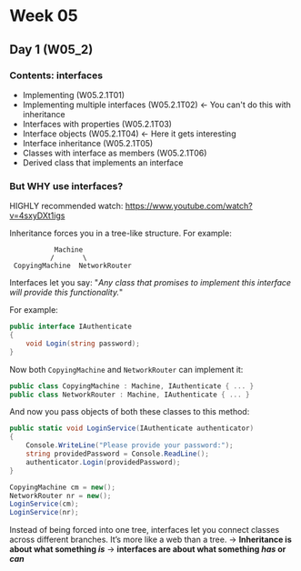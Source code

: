 # Week 05

## Day 1 (W05_2)

### Contents: interfaces
* Implementing (W05.2.1T01)
* Implementing multiple interfaces (W05.2.1T02) <- You can't do this with inheritance
* Interfaces with properties (W05.2.1T03)
* Interface objects (W05.2.1T04) <- Here it gets interesting
* Interface inheritance (W05.2.1T05)
* Classes with interface as members (W05.2.1T06)
* Derived class that implements an interface

### But WHY use interfaces?
HIGHLY recommended watch: https://www.youtube.com/watch?v=4sxyDXt1igs

Inheritance forces you in a tree-like structure. For example:
```
           Machine
          /       \
 CopyingMachine  NetworkRouter
```

Interfaces let you say: "_Any class that promises to implement this interface will provide this functionality._"

For example:

```csharp
public interface IAuthenticate
{
    void Login(string password);
}
```

Now both `CopyingMachine` and `NetworkRouter` can implement it:

```csharp
public class CopyingMachine : Machine, IAuthenticate { ... }
public class NetworkRouter : Machine, IAuthenticate { ... }
```

And now you pass objects of both these classes to this method:
```csharp
public static void LoginService(IAuthenticate authenticator)
{
    Console.WriteLine("Please provide your password:");
    string providedPassword = Console.ReadLine();
    authenticator.Login(providedPassword);
}

CopyingMachine cm = new();
NetworkRouter nr = new();
LoginService(cm);
LoginService(nr);
```

Instead of being forced into one tree, interfaces let you connect classes across different branches. It’s more like a web than a tree.
-> **Inheritance is about what something _is_**
-> **interfaces are about what something _has_ or _can_**